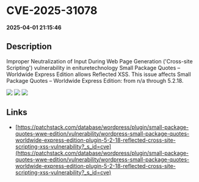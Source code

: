 # CVE-2025-31078

**2025-04-01 21:15:46**

## Description
Improper Neutralization of Input During Web Page Generation ('Cross-site Scripting') vulnerability in enituretechnology Small Package Quotes – Worldwide Express Edition allows Reflected XSS. This issue affects Small Package Quotes – Worldwide Express Edition: from n/a through 5.2.18.

![](https://img.shields.io/static/v1?label=Score&message=7.1&color=red)
![](https://img.shields.io/static/v1?label=Severity&message=HIGH&color=red)
![](https://img.shields.io/static/v1?label=CWE&message=XSS&color=green)

## Links
- [https://patchstack.com/database/wordpress/plugin/small-package-quotes-wwe-edition/vulnerability/wordpress-small-package-quotes-worldwide-express-edition-plugin-5-2-18-reflected-cross-site-scripting-xss-vulnerability?_s_id=cve](https://patchstack.com/database/wordpress/plugin/small-package-quotes-wwe-edition/vulnerability/wordpress-small-package-quotes-worldwide-express-edition-plugin-5-2-18-reflected-cross-site-scripting-xss-vulnerability?_s_id=cve)

